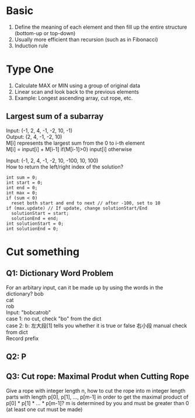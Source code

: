 # Basic
1. Define the meaning of each element and then fill up the entire structure (bottom-up or top-down)
2. Usually more efficient than recursion (such as in Fibonacci)
3. Induction rule

# Type One
1. Calculate MAX or MIN using a group of original data
2. Linear scan and look back to the previous elements
3. Example: Longest ascending array, cut rope, etc.  

## Largest sum of a subarray
Input: (-1, 2, 4, -1, -2, 10, -1)  
Output: (2, 4, -1, -2, 10)  
M[i] represents the largest sum from the 0 to i-th element  
M[i] = input[i] + M[i-1]   if(M[i-1]>0)
       input[i]            otherwise
       
Input: (-1, 2, 4, -1, -2, 10, -100, 10, 100)  
How to return the left/right index of the solution?  
```
int sum = 0;
int start = 0;
int end = 0;
int max = 0; 
if (sum < 0)
  reset both start and end to next // after -100, set to 10
if (max.update) // If update, change solutionStart/End
  solutionStart = start;
  solutionEnd = end;
int solutionStart = 0;
int solutionEnd = 0;
```

# Cut something
## Q1: Dictionary Word Problem
For an arbitary input, can it be made up by using the words in the dictionary?
bob  
cat  
rob  
Input: "bobcatrob"  
case 1: no cut, check "bo" from the dict  
case 2: b: 左大段[1] tells you whether it is true or false   右小段 manual check from dict  
Record prefix  

## Q2: P
## Q3: Cut rope: Maximal Produt when Cutting Rope
Give a rope with integer length n, how to cut the rope into m integer length parts with length p[0], p[1], ..., p[m-1] in order to get the maximal product of p[0] * p[1] * ... * p[m-1]? m is determined by you and must be greater than 0 (at least one cut must be made)  



